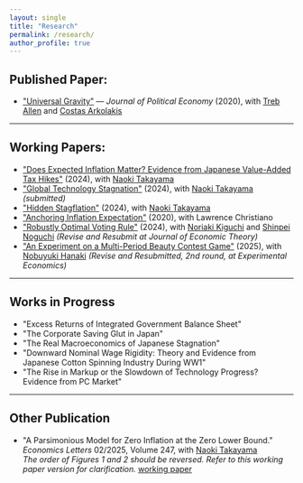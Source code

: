 ```yaml
---
layout: single
title: "Research"
permalink: /research/
author_profile: true
---
```


## Published Paper:
- ["Universal Gravity"](https://www.journals.uchicago.edu/doi/abs/10.1086/704385?af=R&mobileUi=0) — *Journal of Political Economy* (2020), with [Treb Allen](https://sites.google.com/site/treballen/home?authuser=0) and [Costas Arkolakis](https://arkolakis.com/)

---

## Working Papers:
- ["Does Expected Inflation Matter? Evidence from Japanese Value-Added Tax Hikes"](https://www.dropbox.com/scl/fo/03hun5pxioram7n6te16p/AP5nKTLL343b3KRFzU191-g?rlkey=8hu4n5kn9h8p80z20teyjeq23&dl=0) (2024), with [Naoki Takayama](https://www.naoki-takayama.com/)
- ["Global Technology Stagnation"](https://www.dropbox.com/scl/fo/03uqcl1l6suag1uxbw4uo/h?rlkey=oirzggqtv7ol6q75ae1r66mie&dl=0) (2024), with [Naoki Takayama](https://www.naoki-takayama.com/) *(submitted)*
- ["Hidden Stagflation"](https://www.dropbox.com/home/bad_inflation/web) (2024), with [Naoki Takayama](https://www.naoki-takayama.com/)
- ["Anchoring Inflation Expectation"](https://www.dropbox.com/scl/fo/0kf9p5ntgox4cynbx0fvl/AD68Qi_jBnwbvUYGORn6MPM?rlkey=anx7yq9axeve92rwpc908hps5&dl=0) (2020), with Lawrence Christiano
- ["Robustly Optimal Voting Rule"](https://www.dropbox.com/home/SuccessiveVoting/web?share_manage_access=false) (2024), with [Noriaki Kiguchi](https://sites.google.com/view/noriaki-kiguchi/home/) and [Shinpei Noguchi](https://sites.google.com/view/shinpeinoguchi/home)
  *(Revise and Resubmit at Journal of Economic Theory)*
- ["An Experiment on a Multi-Period Beauty Contest Game"](https://www.dropbox.com/home/dynamicBeautyContestAnalysis/web) (2025), with [Nobuyuki Hanaki](https://sites.google.com/view/nhanaki/home)
  *(Revise and Resubmitted, 2nd round, at Experimental Economics)*

---

## Works in Progress
- "Excess Returns of Integrated Government Balance Sheet"
- "The Corporate Saving Glut in Japan"
- "The Real Macroeconomics of Japanese Stagnation"
- "Downward Nominal Wage Rigidity: Theory and Evidence from Japanese Cotton Spinning Industry During WW1"
- "The Rise in Markup or the Slowdown of Technology Progress? Evidence from PC Market"

---

## Other Publication
- "A Parsimonious Model for Zero Inflation at the Zero Lower Bound." *Economics Letters* 02/2025, Volume 247, with [Naoki Takayama](#)  
  *The order of Figures 1 and 2 should be reversed. Refer to this working paper version for clarification.* [working paper](#)
